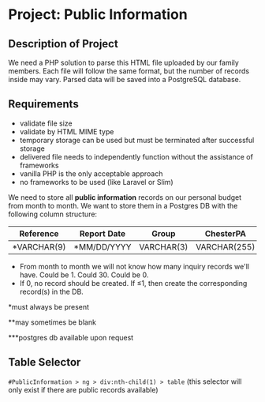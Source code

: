 # Project: Public Information

## Description of Project
We need a PHP solution to parse this HTML file uploaded by our family members. Each file will follow the same format, but the number of records inside may vary. Parsed data will be saved into a PostgreSQL database.

## Requirements
* validate file size
* validate by HTML MIME type
* temporary storage can be used but must be terminated after successful storage
* delivered file needs to independently function without the assistance of frameworks
* vanilla PHP is the only acceptable approach
* no frameworks to be used (like Laravel or Slim)

We need to store all **public information** records on our personal budget from month to month. We want to store them in a Postgres DB with the following column structure:

|Reference|Report Date|Group|ChesterPA|AllenTX|AtlantaGA|
|:-:|:-:|:-:|:-:|:-:|:-:|
|*VARCHAR(9)|*MM/DD/YYYY|VARCHAR(3)|VARCHAR(255)|VARCHAR(255)|VARCHAR(255)|

* From month to month we will not know how many inquiry records we'll have. Could be 1. Could 30. Could be 0.
* If 0, no record should be created. If ≤1, then create the corresponding record(s) in the DB.

*must always be present

**may sometimes be blank

***postgres db available upon request

## Table Selector
`#PublicInformation > ng > div:nth-child(1) > table` (this selector will only exist if there are public records available)
